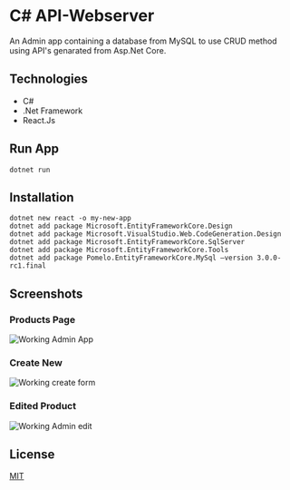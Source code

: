 # C# API-Webserver

An Admin app containing a database from MySQL to use CRUD method using API's genarated from Asp.Net Core. 

## Technologies

- C#
- .Net Framework
- React.Js

## Run App

```dotnet run```

## Installation
```
dotnet new react -o my-new-app
dotnet add package Microsoft.EntityFrameworkCore.Design
dotnet add package Microsoft.VisualStudio.Web.CodeGeneration.Design
dotnet add package Microsoft.EntityFrameworkCore.SqlServer
dotnet add package Microsoft.EntityFrameworkCore.Tools
dotnet add package Pomelo.EntityFrameworkCore.MySql —version 3.0.0-rc1.final
```

## Screenshots

### Products Page

![Working Admin App](/prodimages/productspage.png)

### Create New

![Working create form](/prodimages/createproducts.png)

### Edited Product
![Working Admin edit](/prodimages/editedproducts.png)

## License
[MIT](https://choosealicense.com/licenses/mit/)
